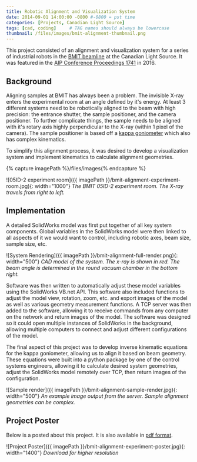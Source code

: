 ```yaml
---
title: Robotic Alignment and Visualization System
date: 2014-09-01 14:00:00 -0800 #-0800 = pst time
categories: [Projects, Canadian Light Source]
tags: [cad, coding]     # TAG names should always be lowercase
thumbnail: /files/images/bmit-alignment-thumbnail.png
---
```


This project consisted of an alignment and visualization system for a series of industrial robots in the [BMIT beamline](https://bmit.lightsource.ca/) at the Canadian Light Source. It was featured in the [AIP Conference Proceedings 1741](https://aip.scitation.org/doi/abs/10.1063/1.4952846) in 2016.

## Background

Aligning samples at BMIT has always been a problem. The invisible X-ray enters the experimental room at an angle defined by it's energy. At least 3 different systems need to be robotically aligned to the beam with high precision: the entrance shutter, the sample positioner, and the camera positioner. To further complicate things, the sample needs to be aligned with it's rotary axis highly perpendicular to the X-ray (within 1 pixel of the camera). The sample positioner is based off a [kappa goniometer](https://www.researchgate.net/figure/Schematic-kappa-goniometer-1-2-goniometer-2-3-r-block-3-axis-block-4-sample_fig1_244635210) which also has complex kinematics.

To simplify this alignment process, it was desired to develop a visualization system and implement kinematics to calculate alignment geometries.

{% capture imagePath %}/files/images{% endcapture %}

![05ID-2 experiment room]({{ imagePath }}/bmit-alignment-experiment-room.jpg){: width="1000"} 
_The BMIT 05ID-2 experiment room. The X-ray travels from right to left._

## Implementation

A detailed SolidWorks model was first put together of all key system components. Global variables in the SolidWorks model were then linked to all aspects of it we would want to control, including robotic axes, beam size, sample size, etc.

![System Rendering]({{ imagePath }}/bmit-alignment-full-render.png){: width="500"} 
_CAD model of the system. The x-ray is shown in red. The beam angle is determined in the round vacuum chamber in the bottom right._

Software was then written to automatically adjust these model variables using the SolidWorks VB.net API. This software also included functions to adjust the model view, rotation, zoom, etc. and export images of the model as well as various geometry measurement functions. A TCP server was then added to the software, allowing it to receive commands from any computer on the network and return images of the model. The software was designed so it could open multiple instances of SolidWorks in the background, allowing multiple computers to connect and adjust different configurations of the model.

The final aspect of this project was to develop inverse kinematic equations for the kappa goniometer, allowing us to align it based on beam geometry. These equations were built into a python package by one of the control systems engineers, allowing it to calculate desired system geometries, adjust the SolidWorks model remotely over TCP, then return images of the configuration.

![Sample render]({{ imagePath }}/bmit-alignment-sample-render.jpg){: width="500"} 
_An example image output from the server. Sample alignment geometries can be complex._

## Project Poster

Below is a posted about this project. It is also available in [pdf format](/files/project_pdfs/bmit-alignment-experiment-poster.pdf).

![Project Poster]({{ imagePath }}/bmit-alignment-experiment-poster.jpg){: width="1400"} 
_Download for higher resolution_